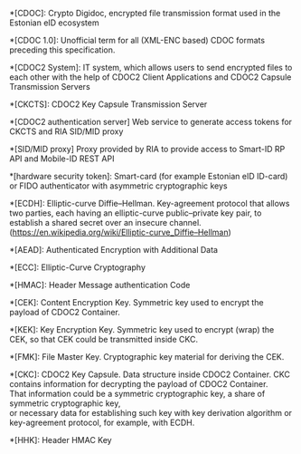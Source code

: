 <!-- This file contains acronyms, which will be highlighted and provided with a tooltip in the built HTML -->
<!-- markdownlint-disable first-line-heading -->

*[CDOC]: Crypto Digidoc, encrypted file transmission format used in the Estonian eID ecosystem

*[CDOC 1.0]: Unofficial term for all (XML-ENC based) CDOC formats preceding this specification.

*[CDOC2 System]: IT system, which allows users to send encrypted files to each other with the help of CDOC2 Client Applications and CDOC2 Capsule Transmission Servers

*[CKCTS]: CDOC2 Key Capsule Transmission Server

*[CDOC2 authentication server] Web service to generate access tokens for CKCTS and RIA SID/MID proxy

*[SID/MID proxy] Proxy provided by RIA to provide access to Smart-ID RP API and Mobile-ID REST API

*[hardware security token]: Smart-card (for example Estonian eID ID-card) or FIDO authenticator with asymmetric cryptographic keys

*[ECDH]: Elliptic-curve Diffie–Hellman. Key-agreement protocol that allows two parties, each having an elliptic-curve public–private key pair, to establish a shared secret over an insecure channel. (<https://en.wikipedia.org/wiki/Elliptic-curve_Diffie–Hellman>)

*[AEAD]: Authenticated Encryption with Additional Data

*[ECC]: Elliptic-Curve Cryptography

*[HMAC]: Header Message authentication Code

<!--- acronyms about various keys -->

*[CEK]: Content Encryption Key. Symmetric key used to encrypt the payload of CDOC2 Container.

*[KEK]: Key Encryption Key. Symmetric key used to encrypt (wrap) the CEK, so that CEK could be transmitted inside CKC.

*[FMK]: File Master Key. Cryptographic key material for deriving the CEK.

*[CKC]: CDOC2 Key Capsule. Data structure inside CDOC2 Container. CKC contains information for decrypting the payload of CDOC2 Container. <br/> That information could be a symmetric cryptographic key, a share of symmetric cryptographic key, <br/> or necessary data for establishing such key with key derivation algorithm or key-agreement protocol, for example, with ECDH.

*[HHK]: Header HMAC Key

